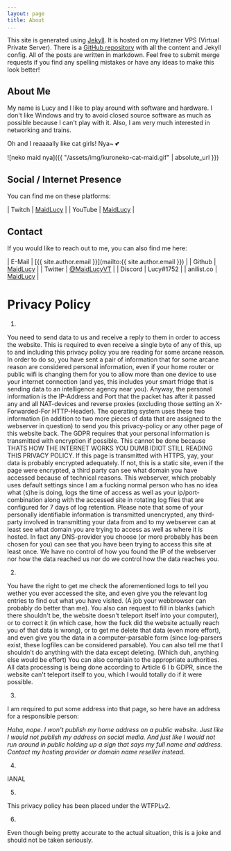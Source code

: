 ```yaml
---
layout: page
title: About
...
```


This site is generated using [Jekyll](https://jekyllrb.com/). 
It is hosted on my Hetzner VPS (Virtual Private Server).
There is a [GitHub repository](https://github.com/MaidLucy/blog) with all the content and Jekyll config.
All of the posts are written in markdown.
Feel free to submit merge requests if you find any spelling mistakes or have any ideas to make this look better!

## About Me

My name is Lucy and I like to play around with software and hardware. 
I don't like Windows and try to avoid closed source software as much as possible because I can't play with it.
Also, I am very much interested in networking and trains.

Oh and I reaaaally like cat girls! Nya~ 💕

![neko maid nya]({{ "/assets/img/kuroneko-cat-maid.gif" | absolute_url }})

## Social / Internet Presence

You can find me on these platforms:

| Twitch     | [MaidLucy](https://twitch.tv/maidlucy)            |
| YouTube    | [MaidLucy](https://www.youtube.com/maidlucy)      |

## Contact

If you would like to reach out to me, you can also find me here:

| E-Mail     | [{{ site.author.email }}](mailto:{{ site.author.email }})               |
| Github     | [MaidLucy](https://github.com/maidlucy)           |
| Twitter    | <a href="https://twitter.com/maidlucyvt">@MaidLucyVT</a> |
| Discord    | Lucy#1752                                         |
| anilist.co | [MaidLucy](https://anilist.co/user/MaidLucy)      |

# Privacy Policy

1.
You need to send data to us and receive a reply to them in order to access the website.
This is required to even receive a single byte of any of this,
up to and including this privacy policy you are reading for some arcane reason.
In order to do so, you have sent a pair of information that for some arcane reason are considered personal information,
even if your home router or public wifi is changing them for you to allow more than one device to use your internet connection
(and yes, this includes your smart fridge that is sending data to an intelligence agency near you).
Anyway,
the personal information is the IP-Address and Port that the packet has after it passed any and all NAT-devices and reverse proxies
(excluding those setting an X-Forwarded-For HTTP-Header).
The operating system uses these two information
(in addition to two more pieces of data that are assigned to the webserver in question)
to send you this privacy-policy or any other page of this website back.
The GDPR requires that your personal information is transmitted with encryption if possible.
This cannot be done because THATS HOW THE INTERNET WORKS YOU DUMB IDIOT STILL READING THIS PRIVACY POLICY.
If this page is transmitted with HTTPS,
yay,
your data is probably encrypted adequately.
If not, this is a static site,
even if the page were encrypted,
a third party can see what domain you have accessed because of technical reasons.
This webserver,
which probably uses default settings since I am a fucking normal person who has no idea what (s)he is doing,
logs the time of access as well as your ip/port-combination along with the accessed site in rotating log files that are configured for 7 days of log retention.
Please note that some of your personally identifiable information is transmitted unencrypted,
any third-party involved in transmitting your data from and to my webserver can at least see what domain you are trying to access as well as where it is hosted.
In fact any DNS-provider you choose
(or more probably has been chosen for you)
can see that you have been trying to access this site at least once.
We have no control of how you found the IP of the webserver nor how the data reached us nor do we control how the data reaches you.

2.
You have the right to get me check the aforementioned logs to tell you wether you ever accessed the site,
and even give you the relevant log entries to find out what you have visited.
(A job your webbrowser can probably do better than me).
You also can request to fill in blanks
(which there shouldn't be, the website doesn't teleport itself into your computer),
or to correct it
(in which case, how the fuck did the website actually reach you of that data is wrong),
or to get me delete that data
(even more effort),
and even give you the data in a computer-parsable form
(since log-parsers exist, these logfiles can be considered parsable).
You can also tell me that I shouldn't do anything with the data except deleting.
(Which duh, anything else would be effort)
You can also complain to the appropriate authorities.
All data processing is being done according to Article 6 I b GDPR,
since the website can't teleport itself to you,
which I would totally do if it were possible.

3.
I am required to put some address into that page,
so here have an address for a responsible person:

*Haha, nope. I won't publish my home address on a public website.*
*Just like I would not publish my address on social media.*
*And just like I would not run around in public holding up a sign that says my full name and address.*
*Contact my hosting provider or domain name reseller instead.*

4.
IANAL

5.
This privacy policy has been placed under the WTFPLv2.

6.
Even though being pretty accurate to the actual situation, this is a joke and should not be taken seriously.
